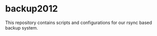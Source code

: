 backup2012
==========

This repository contains scripts and configurations for our rsync based backup system.